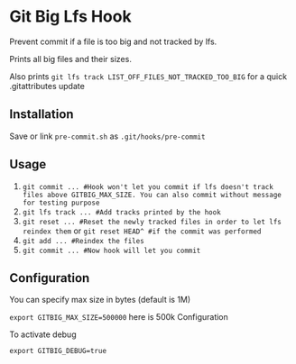 Git Big Lfs Hook
================
Prevent commit if a file is too big and not tracked by lfs.

Prints all big files and their sizes.

Also prints `git lfs track LIST_OFF_FILES_NOT_TRACKED_TOO_BIG` for a quick .gitattributes update

Installation
-------------
Save or link `pre-commit.sh` as `.git/hooks/pre-commit`

Usage
-------------

1. `git commit ... #Hook won't let you commit if lfs doesn't track files above GITBIG_MAX_SIZE. You can also commit without message for testing purpose`
2. `git lfs track ... #Add tracks printed by the hook`
3. `git reset ... #Reset the newly tracked files in order to let lfs reindex them` or `git reset HEAD^ #if the commit was performed`
4. `git add ... #Reindex the files`
5. `git commit ... #Now hook will let you commit`

Configuration
-------------
You can specify max size in bytes (default is 1M)

`export GITBIG_MAX_SIZE=500000` here is 500k Configuration

To activate debug

`export GITBIG_DEBUG=true`
